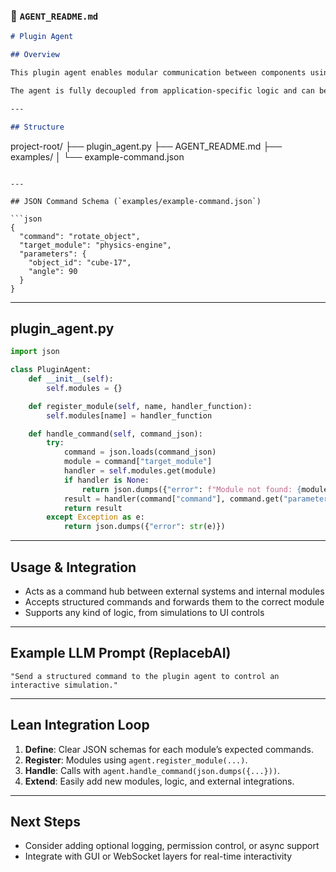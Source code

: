 ### 📄 `AGENT_README.md`

```markdown
# Plugin Agent

## Overview

This plugin agent enables modular communication between components using a simple structured JSON interface. It routes commands from external clients, LLMs, or automation scripts to any registered modules.

The agent is fully decoupled from application-specific logic and can be reused across games, simulations, services, or interactive workflows.

---

## Structure

```
project-root/
├── plugin_agent.py
├── AGENT_README.md
├── examples/
│   └── example-command.json
```

---

## JSON Command Schema (`examples/example-command.json`)

```json
{
  "command": "rotate_object",
  "target_module": "physics-engine",
  "parameters": {
    "object_id": "cube-17",
    "angle": 90
  }
}
```

---

## plugin_agent.py

```python
import json

class PluginAgent:
    def __init__(self):
        self.modules = {}

    def register_module(self, name, handler_function):
        self.modules[name] = handler_function

    def handle_command(self, command_json):
        try:
            command = json.loads(command_json)
            module = command["target_module"]
            handler = self.modules.get(module)
            if handler is None:
                return json.dumps({"error": f"Module not found: {module}"})
            result = handler(command["command"], command.get("parameters", {}))
            return result
        except Exception as e:
            return json.dumps({"error": str(e)})
```

---

## Usage & Integration

- Acts as a command hub between external systems and internal modules
- Accepts structured commands and forwards them to the correct module
- Supports any kind of logic, from simulations to UI controls

---

## Example LLM Prompt (ReplacebAI)

```
"Send a structured command to the plugin agent to control an interactive simulation."
```

---

## Lean Integration Loop

1. **Define**: Clear JSON schemas for each module’s expected commands.
2. **Register**: Modules using `agent.register_module(...)`.
3. **Handle**: Calls with `agent.handle_command(json.dumps({...}))`.
4. **Extend**: Easily add new modules, logic, and external integrations.

---

## Next Steps

- Consider adding optional logging, permission control, or async support
- Integrate with GUI or WebSocket layers for real-time interactivity
